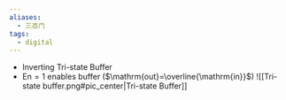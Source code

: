 ```yaml
---
aliases:
  - 三态门
tags:
  - digital
---
```

- Inverting Tri-state Buffer
- $\mathrm{En}=1$ enables buffer ($\mathrm{out}=\overline{\mathrm{in}}$)
![[Tri-state buffer.png#pic_center|Tri-state Buffer]]